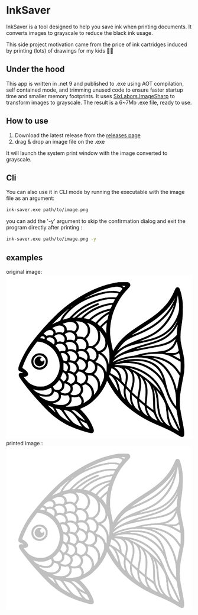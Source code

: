 ﻿# InkSaver

InkSaver is a tool designed to help you save ink when printing documents. 
It converts images to grayscale to reduce the black ink usage.

This side project motivation came from the price of ink cartridges induced by printing (lots) of drawings for my kids 🧒👧

## Under the hood
This app is written in .net 9 and published to .exe using AOT compilation, self contained mode, and trimming unused code to ensure faster startup time and smaller memory footprints.
It uses [SixLabors.ImageSharp](https://github.com/SixLabors/ImageSharp) to transform images to grayscale.
The result is a 6~7Mb .exe file, ready to use. 

## How to use
1. Download the latest release from the [releases page](https://github.com/roddone/InkSaver/releases)
2. drag & drop an image file on the .exe

It will launch the system print window with the image converted to grayscale.

## Cli

You can also use it in CLI mode by running the executable with the image file as an argument:
```bash
ink-saver.exe path/to/image.png
```

you can add the '-y' argument to skip the confirmation dialog and exit the program directly after printing : 
```bash
ink-saver.exe path/to/image.png -y
```

## examples
original image: ![original](https://raw.githubusercontent.com/roddone/InkSaver/main/.github/fish.png)
printed image : ![printed](https://raw.githubusercontent.com/roddone/InkSaver/main/.github/fish.gray.png)
